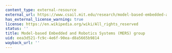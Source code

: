 ```yaml
---
content_type: external-resource
external_url: https://www.csail.mit.edu/research/model-based-embedded-and-robotics-systems-group
has_external_license_warning: true
license: https://en.wikipedia.org/wiki/All_rights_reserved
status: ''
title: Model-based Embedded and Robotics Systems (MERS) group
uid: eea3d521-fc9c-4e6f-90ea-d8a5665b9814
wayback_url: ''
---
```

